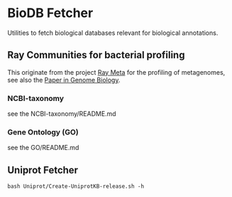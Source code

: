 # BioDB Fetcher

Utilities to fetch biological databases relevant for biological annotations.

## Ray Communities for bacterial profiling

This originate from the project [Ray Meta](https://github.com/sebhtml/ray) for the profiling of metagenomes, see also the [Paper in Genome Biology](http://dx.doi.org/doi:10.1186/gb-2012-13-12-r122).

### NCBI-taxonomy

see the NCBI-taxonomy/README.md

### Gene Ontology (GO)

see the GO/README.md

## Uniprot Fetcher

	bash Uniprot/Create-UniprotKB-release.sh -h

